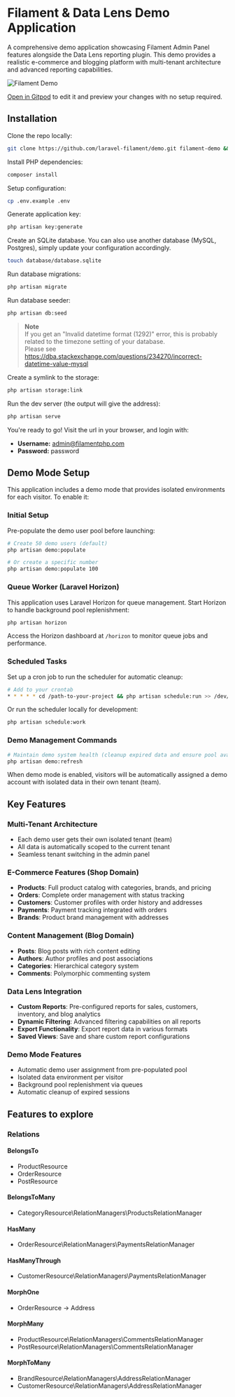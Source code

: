 # Filament & Data Lens Demo Application

A comprehensive demo application showcasing Filament Admin Panel features alongside the Data Lens reporting plugin. This demo provides a realistic e-commerce and blogging platform with multi-tenant architecture and advanced reporting capabilities.

![Filament Demo](https://github.com/filamentphp/demo/assets/171715/899161a9-3c85-4dc9-9599-13928d3a4412)

[Open in Gitpod](https://gitpod.io/#https://github.com/filamentphp/demo) to edit it and preview your changes with no setup required.

## Installation

Clone the repo locally:

```sh
git clone https://github.com/laravel-filament/demo.git filament-demo && cd filament-demo
```

Install PHP dependencies:

```sh
composer install
```

Setup configuration:

```sh
cp .env.example .env
```

Generate application key:

```sh
php artisan key:generate
```

Create an SQLite database. You can also use another database (MySQL, Postgres), simply update your configuration accordingly.

```sh
touch database/database.sqlite
```

Run database migrations:

```sh
php artisan migrate
```

Run database seeder:

```sh
php artisan db:seed
```

> **Note**  
> If you get an "Invalid datetime format (1292)" error, this is probably related to the timezone setting of your database.  
> Please see https://dba.stackexchange.com/questions/234270/incorrect-datetime-value-mysql


Create a symlink to the storage:

```sh
php artisan storage:link
```

Run the dev server (the output will give the address):

```sh
php artisan serve
```

You're ready to go! Visit the url in your browser, and login with:

-   **Username:** admin@filamentphp.com
-   **Password:** password

## Demo Mode Setup

This application includes a demo mode that provides isolated environments for each visitor. To enable it:

### Initial Setup

Pre-populate the demo user pool before launching:

```sh
# Create 50 demo users (default)
php artisan demo:populate

# Or create a specific number
php artisan demo:populate 100
```

### Queue Worker (Laravel Horizon)

This application uses Laravel Horizon for queue management. Start Horizon to handle background pool replenishment:

```sh
php artisan horizon
```

Access the Horizon dashboard at `/horizon` to monitor queue jobs and performance.

### Scheduled Tasks

Set up a cron job to run the scheduler for automatic cleanup:

```sh
# Add to your crontab
* * * * * cd /path-to-your-project && php artisan schedule:run >> /dev/null 2>&1
```

Or run the scheduler locally for development:

```sh
php artisan schedule:work
```

### Demo Management Commands

```sh
# Maintain demo system health (cleanup expired data and ensure pool availability)
php artisan demo:refresh
```

When demo mode is enabled, visitors will be automatically assigned a demo account with isolated data in their own tenant (team).

## Key Features

### Multi-Tenant Architecture
- Each demo user gets their own isolated tenant (team)
- All data is automatically scoped to the current tenant
- Seamless tenant switching in the admin panel

### E-Commerce Features (Shop Domain)
- **Products**: Full product catalog with categories, brands, and pricing
- **Orders**: Complete order management with status tracking
- **Customers**: Customer profiles with order history and addresses
- **Payments**: Payment tracking integrated with orders
- **Brands**: Product brand management with addresses

### Content Management (Blog Domain)
- **Posts**: Blog posts with rich content editing
- **Authors**: Author profiles and post associations
- **Categories**: Hierarchical category system
- **Comments**: Polymorphic commenting system

### Data Lens Integration
- **Custom Reports**: Pre-configured reports for sales, customers, inventory, and blog analytics
- **Dynamic Filtering**: Advanced filtering capabilities on all reports
- **Export Functionality**: Export report data in various formats
- **Saved Views**: Save and share custom report configurations

### Demo Mode Features
- Automatic demo user assignment from pre-populated pool
- Isolated data environment per visitor
- Background pool replenishment via queues
- Automatic cleanup of expired sessions

## Features to explore

### Relations

#### BelongsTo
- ProductResource
- OrderResource
- PostResource

#### BelongsToMany
- CategoryResource\RelationManagers\ProductsRelationManager

#### HasMany
- OrderResource\RelationManagers\PaymentsRelationManager

#### HasManyThrough
- CustomerResource\RelationManagers\PaymentsRelationManager

#### MorphOne
- OrderResource -> Address

#### MorphMany
- ProductResource\RelationManagers\CommentsRelationManager
- PostResource\RelationManagers\CommentsRelationManager

#### MorphToMany
- BrandResource\RelationManagers\AddressRelationManager
- CustomerResource\RelationManagers\AddressRelationManager
